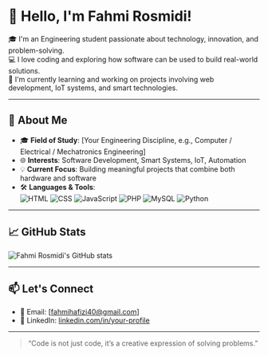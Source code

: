 # 👋 Hello, I'm Fahmi Rosmidi!

🎓 I'm an Engineering student passionate about technology, innovation, and problem-solving.  
💻 I love coding and exploring how software can be used to build real-world solutions.  
🔧 I'm currently learning and working on projects involving web development, IoT systems, and smart technologies.

---

## 🚀 About Me

- 🎓 **Field of Study**: [Your Engineering Discipline, e.g., Computer / Electrical / Mechatronics Engineering]  
- 🌐 **Interests**: Software Development, Smart Systems, IoT, Automation  
- 💡 **Current Focus**: Building meaningful projects that combine both hardware and software  
- 🛠️ **Languages & Tools**:  
  ![HTML](https://img.shields.io/badge/HTML5-E34F26?style=flat&logo=html5&logoColor=white)
  ![CSS](https://img.shields.io/badge/CSS3-1572B6?style=flat&logo=css3&logoColor=white)
  ![JavaScript](https://img.shields.io/badge/JavaScript-F7DF1E?style=flat&logo=javascript&logoColor=black)
  ![PHP](https://img.shields.io/badge/PHP-777BB4?style=flat&logo=php&logoColor=white)
  ![MySQL](https://img.shields.io/badge/MySQL-4479A1?style=flat&logo=mysql&logoColor=white)
  ![Python](https://img.shields.io/badge/Python-3776AB?style=flat&logo=python&logoColor=white)

---

## 📈 GitHub Stats

![Fahmi Rosmidi's GitHub stats](https://github-readme-stats.vercel.app/api?username=your-github-username&show_icons=true&theme=tokyonight)

---

## 📫 Let's Connect

- 💌 Email: [fahmihafizi40@gmail.com]  
- 💼 LinkedIn: [linkedin.com/in/your-profile]([https://linkedin.com/in/your-profile](https://www.linkedin.com/in/muhammad-fahmi-hafizi-rosmidi-0534072bb/))

---

> “Code is not just code, it’s a creative expression of solving problems.”  
